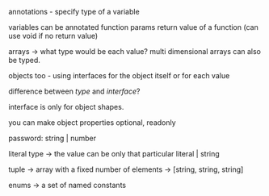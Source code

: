 
annotations - specify type of a variable

variables can be annotated
function params
return value of a function (can use void if no return value)

arrays -> what type would be each value?
multi dimensional arrays can also be typed.

objects too - using interfaces for the object itself or for each value


difference between *type* and *interface*?

interface is only for object shapes. 

you can make object properties optional, readonly

password: string | number

literal type -> the value can be only that particular literal | string

tuple -> array with a fixed number of elements -> [string, string, string]

enums -> a set of named constants